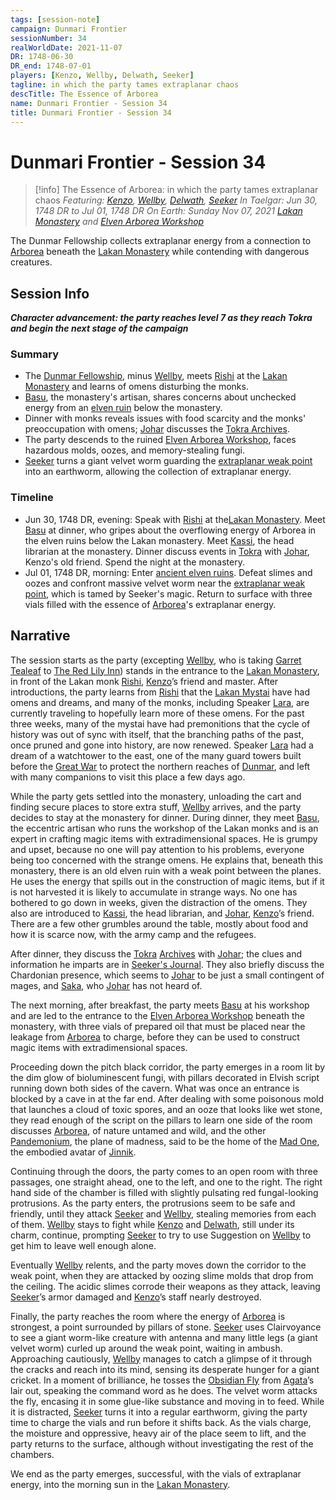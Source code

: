 ```yaml
---
tags: [session-note]
campaign: Dunmari Frontier
sessionNumber: 34
realWorldDate: 2021-11-07
DR: 1748-06-30
DR_end: 1748-07-01
players: [Kenzo, Wellby, Delwath, Seeker]
tagline: in which the party tames extraplanar chaos
descTitle: The Essence of Arborea
name: Dunmari Frontier - Session 34
title: Dunmari Frontier - Session 34
---
```

# Dunmari Frontier - Session 34

>[!info] The Essence of Arborea: in which the party tames extraplanar chaos
> *Featuring: [Kenzo](<../../../people/pcs/dunmar-fellowship/kenzo.md>), [Wellby](<../../../people/pcs/dunmar-fellowship/wellby.md>), [Delwath](<../../../people/pcs/dunmar-fellowship/delwath.md>), [Seeker](<../../../people/pcs/dunmar-fellowship/seeker.md>)*
> *In Taelgar: Jun 30, 1748 DR to Jul 01, 1748 DR*
> *On Earth: Sunday Nov 07, 2021*
> *[Lakan Monastery](<../../../gazetteer/greater-dunmar/realms/dunmar/central-dunmar/tokra/lakan-monastery.md>) and [Elven Arborea Workshop](<../../../gazetteer/greater-dunmar/dunmari-basin/elven-arborea-workshop.md>)*

The Dunmar Fellowship collects extraplanar energy from a connection to [Arborea](<../../../cosmology/multiverse/spiritual-realms/primal-realms/arborea.md>) beneath the [Lakan Monastery](<../../../gazetteer/greater-dunmar/realms/dunmar/central-dunmar/tokra/lakan-monastery.md>) while contending with dangerous creatures.

## Session Info

***Character advancement: the party reaches level 7 as they reach Tokra and begin the next stage of the campaign***
### Summary
- The [Dunmar Fellowship](<../../../people/pcs/dunmar-fellowship/dunmar-fellowship.md>), minus [Wellby](<../../../people/pcs/dunmar-fellowship/wellby.md>), meets [Rishi](<../../../people/dunmari/rishi.md>) at the [Lakan Monastery](<../../../gazetteer/greater-dunmar/realms/dunmar/central-dunmar/tokra/lakan-monastery.md>) and learns of omens disturbing the monks.
- [Basu](<../../../people/dunmari/basu.md>), the monastery's artisan, shares concerns about unchecked energy from an [elven ruin](<../../../gazetteer/greater-dunmar/dunmari-basin/elven-arborea-workshop.md>) below the monastery.
- Dinner with monks reveals issues with food scarcity and the monks' preoccupation with omens; [Johar](<../../../people/dunmari/johar.md>) discusses the [Tokra Archives](<../../../gazetteer/greater-dunmar/realms/dunmar/central-dunmar/tokra/archives.md>).
- The party descends to the ruined [Elven Arborea Workshop](<../../../gazetteer/greater-dunmar/dunmari-basin/elven-arborea-workshop.md>), faces hazardous molds, oozes, and memory-stealing fungi.
- [Seeker](<../../../people/pcs/dunmar-fellowship/seeker.md>) turns a giant velvet worm guarding the [extraplanar weak point](<../../../cosmology/multiverse/extraplanar-weak-point.md>) into an earthworm, allowing the collection of extraplanar energy.

### Timeline
- Jun 30, 1748 DR, evening: Speak with [Rishi](<../../../people/dunmari/rishi.md>) at the[Lakan Monastery](<../../../gazetteer/greater-dunmar/realms/dunmar/central-dunmar/tokra/lakan-monastery.md>). Meet [Basu](<../../../people/dunmari/basu.md>) at dinner, who gripes about the overflowing energy of Arborea in the elven ruins below the Lakan monastery. Meet [Kassi](<../../../people/dunmari/kassi.md>), the head librarian at the monastery. Dinner discuss events in [Tokra](<../../../gazetteer/greater-dunmar/realms/dunmar/central-dunmar/tokra/tokra.md>) with [Johar](<../../../people/dunmari/johar.md>), Kenzo's old friend. Spend the night at the monastery. 
- Jul 01, 1748 DR, morning: Enter [ancient elven ruins](<../../../gazetteer/greater-dunmar/dunmari-basin/elven-arborea-workshop.md>). Defeat slimes and oozes and confront massive velvet worm near the [extraplanar weak point](<../../../cosmology/multiverse/extraplanar-weak-point.md>), which is tamed by Seeker's magic. Return to surface with three vials filled with the essence of [Arborea](<../../../cosmology/multiverse/spiritual-realms/primal-realms/arborea.md>)'s extraplanar energy.


## Narrative
The session starts as the party (excepting [Wellby](<../../../people/pcs/dunmar-fellowship/wellby.md>), who is taking [Garret Tealeaf](<../../../people/halflings/garret-tealeaf.md>) to [The Red Lily Inn](<../../../gazetteer/greater-dunmar/realms/dunmar/central-dunmar/tokra/the-red-lily-inn.md>)) stands in the entrance to the [Lakan Monastery](<../../../gazetteer/greater-dunmar/realms/dunmar/central-dunmar/tokra/lakan-monastery.md>), in front of the Lakan monk [Rishi](<../../../people/dunmari/rishi.md>), [Kenzo](<../../../people/pcs/dunmar-fellowship/kenzo.md>)’s friend and master. After introductions, the party learns from [Rishi](<../../../people/dunmari/rishi.md>) that the [Lakan Mystai](<../../../groups/dunmari-mystery-cults/lakan-mystai.md>) have had omens and dreams, and many of the monks, including Speaker [Lara](<../../../people/dunmari/lara.md>), are currently traveling to hopefully learn more of these omens. For the past three weeks, many of the mystai have had premonitions that the cycle of history was out of sync with itself, that the branching paths of the past, once pruned and gone into history, are now renewed. Speaker [Lara](<../../../people/dunmari/lara.md>) had a dream of a watchtower to the east, one of the many guard towers built before the [Great War](<../../../events/1500s/great-war.md>) to protect the northern reaches of [Dunmar](<../../../gazetteer/greater-dunmar/realms/dunmar/dunmar.md>), and left with many companions to visit this place a few days ago. 

While the party gets settled into the monastery, unloading the cart and finding secure places to store extra stuff, [Wellby](<../../../people/pcs/dunmar-fellowship/wellby.md>) arrives, and the party decides to stay at the monastery for dinner. During dinner, they meet [Basu](<../../../people/dunmari/basu.md>), the eccentric artisan who runs the workshop of the Lakan monks and is an expert in crafting magic items with extradimensional spaces. He is grumpy and upset, because no one will pay attention to his problems, everyone being too concerned with the strange omens. He explains that, beneath this monastery, there is an old elven ruin with a weak point between the planes. He uses the energy that spills out in the construction of magic items, but if it is not harvested it is likely to accumulate in strange ways. No one has bothered to go down in weeks, given the distraction of the omens. They also are introduced to [Kassi](<../../../people/dunmari/kassi.md>), the head librarian, and [Johar](<../../../people/dunmari/johar.md>), [Kenzo](<../../../people/pcs/dunmar-fellowship/kenzo.md>)’s friend. There are a few other grumbles around the table, mostly about food and how it is scarce now, with the army camp and the refugees. 

After dinner, they discuss the [Tokra](<../../../gazetteer/greater-dunmar/realms/dunmar/central-dunmar/tokra/tokra.md>) [Archives](<../../../gazetteer/greater-dunmar/realms/dunmar/central-dunmar/tokra/archives.md>) with [Johar](<../../../people/dunmari/johar.md>); the clues and information he imparts are in [Seeker's Journal](https://docs.google.com/document/u/0/d/1S5M1wm5WHlFc2Zatn9YepfmNutGdjgSdo0oiTxPUWa4/edit). They also briefly discuss the Chardonian presence, which seems to [Johar](<../../../people/dunmari/johar.md>) to be just a small contingent of mages, and [Saka](<../../../people/dunmari/saka.md>), who [Johar](<../../../people/dunmari/johar.md>) has not heard of. 

The next morning, after breakfast, the party meets [Basu](<../../../people/dunmari/basu.md>) at his workshop and are led to the entrance to the [Elven Arborea Workshop](<../../../gazetteer/greater-dunmar/dunmari-basin/elven-arborea-workshop.md>) beneath the monastery, with three vials of prepared oil that must be placed near the leakage from [Arborea](<../../../cosmology/multiverse/spiritual-realms/primal-realms/arborea.md>) to charge, before they can be used to construct magic items with extradimensional spaces. 

Proceeding down the pitch black corridor, the party emerges in a room lit by the dim glow of bioluminescent fungi, with pillars decorated in Elvish script running down both sides of the cavern. What was once an entrance is blocked by a cave in at the far end. After dealing with some poisonous mold that launches a cloud of toxic spores, and an ooze that looks like wet stone, they read enough of the script on the pillars to learn one side of the room discusses [Arborea](<../../../cosmology/multiverse/spiritual-realms/primal-realms/arborea.md>), of nature untamed and wild, and the other [Pandemonium](<../../../cosmology/multiverse/spiritual-realms/primal-realms/pandemonium.md>), the plane of madness, said to be the home of the [Mad One](<../../../cosmology/gods/embodied-gods/mad-one.md>), the embodied avatar of [Jinnik](<../../../cosmology/gods/high-gods/jinnik.md>).

Continuing through the doors, the party comes to an open room with three passages, one straight ahead, one to the left, and one to the right. The right hand side of the chamber is filled with slightly pulsating red fungal-looking protrusions. As the party enters, the protrusions seem to be safe and friendly, until they attack [Seeker](<../../../people/pcs/dunmar-fellowship/seeker.md>) and [Wellby](<../../../people/pcs/dunmar-fellowship/wellby.md>), stealing memories from each of them. [Wellby](<../../../people/pcs/dunmar-fellowship/wellby.md>) stays to fight while [Kenzo](<../../../people/pcs/dunmar-fellowship/kenzo.md>) and [Delwath](<../../../people/pcs/dunmar-fellowship/delwath.md>), still under its charm, continue, prompting [Seeker](<../../../people/pcs/dunmar-fellowship/seeker.md>) to try to use Suggestion on [Wellby](<../../../people/pcs/dunmar-fellowship/wellby.md>) to get him to leave well enough alone. 

Eventually [Wellby](<../../../people/pcs/dunmar-fellowship/wellby.md>) relents, and the party moves down the corridor to the weak point, when they are attacked by oozing slime molds that drop from the ceiling. The acidic slimes corrode their weapons as they attack, leaving [Seeker](<../../../people/pcs/dunmar-fellowship/seeker.md>)’s armor damaged and [Kenzo](<../../../people/pcs/dunmar-fellowship/kenzo.md>)’s staff nearly destroyed. 

Finally, the party reaches the room where the energy of [Arborea](<../../../cosmology/multiverse/spiritual-realms/primal-realms/arborea.md>) is strongest, a point surrounded by pillars of stone. [Seeker](<../../../people/pcs/dunmar-fellowship/seeker.md>) uses Clairvoyance to see a giant worm-like creature with antenna and many little legs (a giant velvet worm) curled up around the weak point, waiting in ambush. Approaching cautiously, [Wellby](<../../../people/pcs/dunmar-fellowship/wellby.md>) manages to catch a glimpse of it through the cracks and reach into its mind, sensing its desperate hunger for a giant cricket. In a moment of brilliance, he tosses the [Obsidian Fly](<../treasure/treasure-from-agata/obsidian-fly.md>) from [Agata](<../../../people/fey/agata.md>)’s lair out, speaking the command word as he does. The velvet worm attacks the fly, encasing it in some glue-like substance and moving in to feed. While it is distracted, [Seeker](<../../../people/pcs/dunmar-fellowship/seeker.md>) turns it into a regular earthworm, giving the party time to charge the vials and run before it shifts back. As the vials charge, the moisture and oppressive, heavy air of the place seem to lift, and the party returns to the surface, although without investigating the rest of the chambers. 

We end as the party emerges, successful, with the vials of extraplanar energy, into the morning sun in the [Lakan Monastery](<../../../gazetteer/greater-dunmar/realms/dunmar/central-dunmar/tokra/lakan-monastery.md>). 
